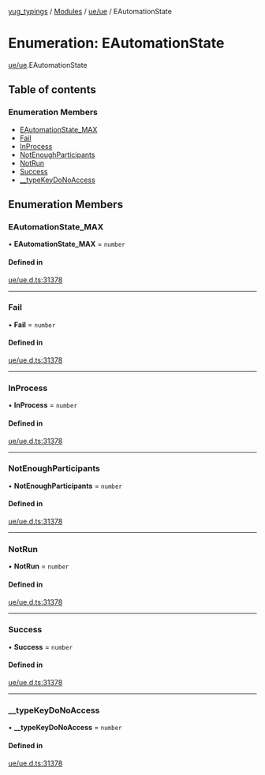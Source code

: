 [yug_typings](../README.md) / [Modules](../modules.md) / [ue/ue](../modules/ue_ue.md) / EAutomationState

# Enumeration: EAutomationState

[ue/ue](../modules/ue_ue.md).EAutomationState

## Table of contents

### Enumeration Members

- [EAutomationState\_MAX](ue_ue.EAutomationState.md#eautomationstate_max)
- [Fail](ue_ue.EAutomationState.md#fail)
- [InProcess](ue_ue.EAutomationState.md#inprocess)
- [NotEnoughParticipants](ue_ue.EAutomationState.md#notenoughparticipants)
- [NotRun](ue_ue.EAutomationState.md#notrun)
- [Success](ue_ue.EAutomationState.md#success)
- [\_\_typeKeyDoNoAccess](ue_ue.EAutomationState.md#__typekeydonoaccess)

## Enumeration Members

### EAutomationState\_MAX

• **EAutomationState\_MAX** = `number`

#### Defined in

[ue/ue.d.ts:31378](https://github.com/YugMetaverse/yug_typings/blob/b7d9b19/ue/ue.d.ts#L31378)

___

### Fail

• **Fail** = `number`

#### Defined in

[ue/ue.d.ts:31378](https://github.com/YugMetaverse/yug_typings/blob/b7d9b19/ue/ue.d.ts#L31378)

___

### InProcess

• **InProcess** = `number`

#### Defined in

[ue/ue.d.ts:31378](https://github.com/YugMetaverse/yug_typings/blob/b7d9b19/ue/ue.d.ts#L31378)

___

### NotEnoughParticipants

• **NotEnoughParticipants** = `number`

#### Defined in

[ue/ue.d.ts:31378](https://github.com/YugMetaverse/yug_typings/blob/b7d9b19/ue/ue.d.ts#L31378)

___

### NotRun

• **NotRun** = `number`

#### Defined in

[ue/ue.d.ts:31378](https://github.com/YugMetaverse/yug_typings/blob/b7d9b19/ue/ue.d.ts#L31378)

___

### Success

• **Success** = `number`

#### Defined in

[ue/ue.d.ts:31378](https://github.com/YugMetaverse/yug_typings/blob/b7d9b19/ue/ue.d.ts#L31378)

___

### \_\_typeKeyDoNoAccess

• **\_\_typeKeyDoNoAccess** = `number`

#### Defined in

[ue/ue.d.ts:31378](https://github.com/YugMetaverse/yug_typings/blob/b7d9b19/ue/ue.d.ts#L31378)
